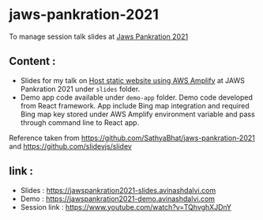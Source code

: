 # jaws-pankration-2021
To manage session talk slides at [Jaws Pankration 2021](https://jawspankration2021.jaws-ug.jp/en)

## Content : 
- Slides for my talk on [Host static website using AWS Amplify](https://jawspankration2021.jaws-ug.jp/en/sessions/72/) at JAWS Pankration 2021 under `slides` folder.
- Demo app code available under `demo-app` folder. Demo code developed from React framework. App include Bing map integration and required Bing map key stored under AWS Amplify environment variable and pass through command line to React app. 

Reference taken from https://github.com/SathyaBhat/jaws-pankration-2021 and https://github.com/slidevjs/slidev

## link : 
- Slides : https://jawspankration2021-slides.avinashdalvi.com
- Demo : https://jawspankration2021-demo.avinashdalvi.com
- Session link : https://www.youtube.com/watch?v=TQhvghXJDnY


